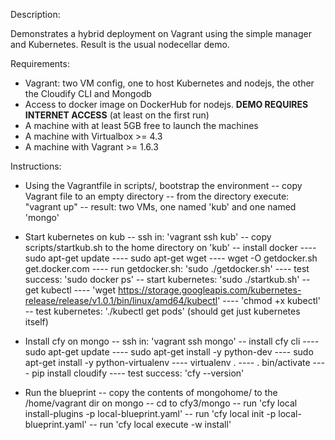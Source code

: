Description:

Demonstrates a hybrid deployment on Vagrant using the simple manager and Kubernetes.  Result is the usual nodecellar demo.

Requirements:

* Vagrant: two VM config, one to host Kubernetes and nodejs, the other the Cloudify CLI and Mongodb
* Access to docker image on DockerHub for nodejs.  __DEMO REQUIRES INTERNET ACCESS__ (at least on the first run)
* A machine with at least 5GB free to launch the machines
* A machine with Virtualbox >= 4.3
* A machine with Vagrant >= 1.6.3

Instructions:

* Using the Vagrantfile in scripts/, bootstrap the environment
-- copy Vagrant file to an empty directory
-- from the directory execute: "vagrant up"
-- result:  two VMs, one named 'kub' and one named 'mongo'

* Start kubernetes on kub
-- ssh in: 'vagrant ssh kub'
-- copy scripts/startkub.sh to the home directory on 'kub'
-- install docker
---- sudo apt-get update
---- sudo apt-get wget
---- wget -O getdocker.sh get.docker.com
---- run getdocker.sh: 'sudo ./getdocker.sh'
---- test success: 'sudo docker ps'
-- start kubernetes: 'sudo ./startkub.sh'
-- get kubectl
---- 'wget https://storage.googleapis.com/kubernetes-release/release/v1.0.1/bin/linux/amd64/kubectl'
---- 'chmod +x kubectl'
-- test kubernetes: './kubectl get pods'  (should get just kubernetes itself)

* Install cfy on mongo
-- ssh in: 'vagrant ssh mongo'
-- install cfy cli
---- sudo apt-get update
---- sudo apt-get install -y python-dev
---- sudo apt-get install -y python-virtualenv
---- virtualenv .
---- . bin/activate
---- pip install cloudify
---- test success: 'cfy --version'

* Run the blueprint
-- copy the contents of mongohome/ to the /home/vagrant dir on mongo
-- cd to cfy3/mongo
-- run 'cfy local install-plugins -p local-blueprint.yaml'
-- run 'cfy local init -p local-blueprint.yaml'
-- run 'cfy local execute -w install'
